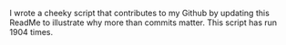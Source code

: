 I wrote a cheeky script that contributes to my Github by updating this ReadMe to illustrate why more than commits matter. This script has run 1904 times.